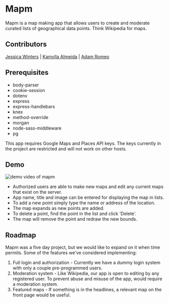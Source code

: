 # Mapm
Mapm is a map making app that allows users to create and moderate curated lists of geographical data points. Think Wikipedia for maps.

## Contributors
[Jessica Winters](https://github.com/Jesswinters)  |
[Kamylla Almeida](https://github.com/KamyllaAlmeida) |
[Adam Romeo](https://github.com/arromeo)

## Prerequisites

- body-parser
- cookie-session
- dotenv
- express
- express-handlebars
- knex
- method-override
- morgan
- node-sass-middleware
- pg

This app requires Google Maps and Places API keys. The keys currently in the project are restricted and will not work on other hosts.

## Demo

![demo video of mapm](mapm/docs/mapm_demo.gif)

- Authorized users are able to make new maps and edit any current maps that exist on the server.
- App name, title and image can be entered for displaying the map in lists.
- To add a new point simply type the name or address of the location.
- The map expands as new points are added.
- To delete a point, find the point in the list and click 'Delete'.
- The map will remove the point and redraw the new bounds.

## Roadmap

Mapm was a five day project, but we would like to expand on it when time permits. Some of the features we've considered implementing:

1. Full login and authorization - Currently we have a dummy login system with only a couple pre-programmed users.
2. Moderation system - Like Wikipedia, our app is open to editing by any registered user. To prevent abuse and misuse of the app, would require a moderation system.
3. Featured maps - If something is in the headlines, a relevant map on the front page would be useful.
